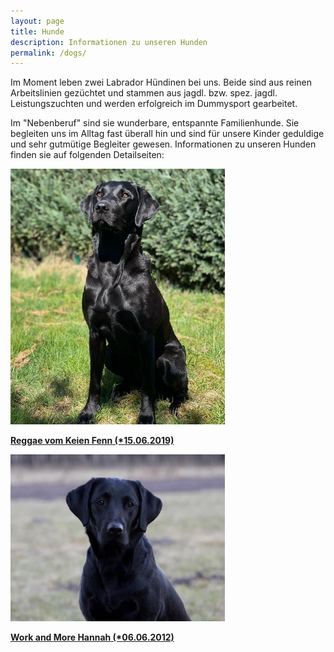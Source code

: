 ```yaml
---
layout: page
title: Hunde
description: Informationen zu unseren Hunden
permalink: /dogs/
---
```

Im Moment leben zwei Labrador Hündinen bei uns. Beide sind aus reinen Arbeitslinien gezüchtet und stammen aus jagdl. bzw. spez. jagdl. Leistungszuchten und werden erfolgreich im Dummysport gearbeitet. 

Im "Nebenberuf" sind sie wunderbare, entspannte Familienhunde. Sie begleiten uns im Alltag fast überall hin und sind für unsere Kinder geduldige und sehr gutmütige Begleiter gewesen. 
Informationen zu unseren Hunden finden sie auf folgenden Detailseiten:

<div style="float:left; margin-right: 10px;">
<img src="/assets/reggae-gallery/reggae-garten.jpeg" width="343"  />
   <p><strong><a href="reggae.html"> Reggae vom Keien Fenn (*15.06.2019)</a></strong></p>
</div>

<div style="float:left; margin-right: 10px;">
<img src="/assets/hannah-gallery/hannah-dream.jpg" width="343" />
 <p><strong><a href="hannah">Work and More Hannah (*06.06.2012)</a></strong></p>
</div>
